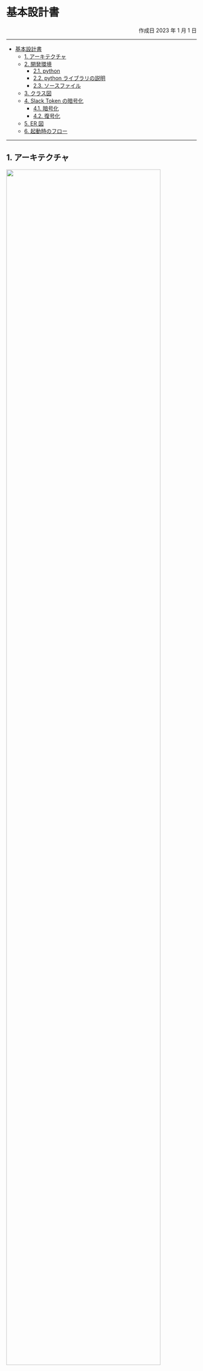 # 基本設計書

<div style="text-align:right">作成日 2023 年 1 月 1 日</div>

---

<!-- code_chunk_output -->

-   [基本設計書](#基本設計書)
    -   [1. アーキテクチャ](#1-アーキテクチャ)
    -   [2. 開発環境](#2-開発環境)
        -   [2.1. python](#21-python)
        -   [2.2. python ライブラリの説明](#22-python-ライブラリの説明)
        -   [2.3. ソースファイル](#23-ソースファイル)
    -   [3. クラス図](#3-クラス図)
    -   [4. Slack Token の暗号化](#4-slack-token-の暗号化)
        -   [4.1. 暗号化](#41-暗号化)
        -   [4.2. 復号化](#42-復号化)
    -   [5. ER 図](#5-er-図)
    -   [6. 起動時のフロー](#6-起動時のフロー)

<!-- /code_chunk_output -->

---

## 1. アーキテクチャ

<img src="src\architecture.svg" width=90%>

## 2. 開発環境

### 2.1. python

-   python

```bash
(venv) PS C:\Users\YOURWORKSPACE\nedludd\Development\src> python -V
Python 3.10.1
```

-   ライブラリ

```bash
autopep8==2.0.1
flake8==6.0.0
ipython==8.8.0
jupyter_client==7.4.8
jupyter_core==5.1.3
Kivy==2.1.0
kivy-deps.angle==0.3.3
kivy-deps.glew==0.3.1
kivy-deps.gstreamer==0.3.3
kivy-deps.sdl2==0.4.5
Kivy-Garden==0.1.5
matplotlib-inline==0.1.6
numpy==1.24.1
pandas==1.5.3
pycryptodome==3.16.0
pyflakes==3.0.1
pyinstaller==5.6.2
slack-bolt==1.16.1
slack-sdk==3.19.5
stack-data==0.6.2
...
```

### 2.2. python ライブラリの説明

-   GUI

```bash
Kivy==2.1.0
kivy-deps.angle==0.3.3
kivy-deps.glew==0.3.1
kivy-deps.gstreamer==0.3.3
kivy-deps.sdl2==0.4.5
Kivy-Garden==0.1.5
```

[kivy](https://kivy.org/doc/stable/)

-   データベースマネージャー

```bash
sqlite3
```

-   csv 出力、データ加工

```bash
pandas==1.5.3
```

-   AES 暗号化

```bash
pycryptodome==3.16.0
```

-   exe 化

```bash
pyinstaller==5.6.2
```

-   単体テスト

```bash
pytest==7.2.1
pytest-cov==4.0.0
pytest-html==3.2.0
pytest-kivy==0.1.0.dev2
pytest-mock==3.10.0
```

### 2.3. ソースファイル

```bash
[src]
  ├ appconfig.py
  ├ [component]
  │  ├ abst_app.py
  │  ├ decipher.py
  │  ├ fetch.py
  │  ├ output.py
  │  └ __init__.py
  ├ control.py
  ├ coverage.xml
  ├ cripto_token.dat
  ├ favicon.ico
  ├ launch.py
  ├ launch.spec
  ├ [libs]
  │  ├ abst_db.py
  │  ├ abst_slack.py
  │  ├ db_manager.py
  │  ├ slack_if.py
  │  └ __init__.py
  ├ LICENSE
  ├ model.py
  ├ view.py
  ├ view_layout.kv
  └ __init__.py
```

## 3. クラス図

```plantuml
@startuml

class launch <<(f,orchid)>>
class App <<kivy>>
class View {
    run()
    build()
}
class view_layout <<(k,orchid)kv file>>
class RootWidget {}
class BoxLayout <<kivy>>
abstract BasePopup {
  close()
}
class Control {
}
class Model {
    create_db()
    save_data()
    read_data()
}
class DBManager <<(S,#FF7700) Singleton>>{
}
class SlackIF <<(S,#FF7700) Singleton>>{
}
abstract Base機能
interface IBase機能

launch --> View
View --|> App
view_layout - View
View -> Control
View --> RootWidget
RootWidget --|> BoxLayout
RootWidget *-- Popup1
RootWidget *-- Popup2
Popup1 --|> BasePopup
Popup2 --|> BasePopup
BasePopup -|> BoxLayout
Control -> Model
Control *-- 機能1
Control *-- 機能2
Model -> DBManager
機能1 --|> Base機能
機能2 --|> Base機能
機能1 -> SlackIF
機能2 -> SlackIF
Base機能 ..|> IBase機能

@enduml
```

## 4. Slack Token の暗号化

### 4.1. 暗号化

```python
from Crypto.Cipher import AES

# 半角16文字
key = b"****************"
# 暗号化対象
target = b"{SLACK_TOKEN}"

cipher = AES.new(key, AES.MODE_EAX)
ciphertext, tag = cipher.encrypt_and_digest(target)
nonce = cipher.nonce

# cripto_token.datにバイナリ書き込み
with open("cripto_token.dat", "wb") as f:
    for text in (nonce, tag, ciphertext):
        f.write(text)
```

### 4.2. 復号化

```python
from Crypto.Cipher import AES

# 暗号化の時のキー
key = b"****************"

# 暗号化ファイルの読み込み
with open("cripto_token.dat", "rb") as f:
    nonce2, tag2, ciphertext2 = [
        f.read(x) for x in (AES.block_size, AES.block_size, -1)
    ]

cipher2 = AES.new(key, AES.MODE_EAX, nonce2)
decrypted_text = cipher2.decrypt(ciphertext2)

print(decrypted_text.decode())
```

## 5. ER 図

会話ログを保存するテーブル名はチャンネル ID を使う。
ユーザーマスタテーブル名はチャンネル ID のあとに"\_user_master"をつける。

```plantuml
@startuml

skinparam linetype ortho

entity "token_meta" as e01 {
  *id : INTEGER <<AUTOINCREMENT>>
  --
  *token : TEXT NOT NULL
  *password : TEXT NOT NULL
  *date : TEXT NOT NULL
}

entity "channel_master" as e02 {
  *channel_id : TEXT
  --
  *channel_name : TEXT NOT NULL
}

entity "[CHANNELID1]_user_master" as e03 {
  *user_id : TEXT
  --
  *user_name : TEXT NOT NULL
  *real_name : TEXT
}

entity "[CHANNELID1]" as e04 {
  *id : TEXT
  --
  *user_id : TEXT NOT NULL
  *timestamp : TEXT NOT NULL
  *text : TEXT NOT NULL
  *reaction : INTEGER
}

entity "[CHANNELID2]_user_master" as e05 {
  *user_id : TEXT
  --
  *user_name : TEXT NOT NULL
  *real_name : TEXT
}

entity "[CHANNELID2]" as e06 {
  *id : TEXT
  --
  *user_id : TEXT NOT NULL
  *timestamp : TEXT NOT NULL
  *text : TEXT NOT NULL
  *reaction : INTEGER
}

e04 ||--|| e03
e06 ||--|| e05

@enduml
```

## 6. 起動時のフロー

token を差し替えるときは crypto_token.dat ファイルに暗号化して書き込み、pyinstaller で再度 standalone 化する。

```plantuml
@startuml
start
:アプリ起動;
if (exeファイルと同階層に
  dbファイルがある) then (yes)
  :token_metaテーブルから
  tokenとパスワードを取得;
  if (tokenの暗号ファイルを開いて
  パスワードで解読) then (解読できる)
    if (ファイルとdbのトークンを比較) then (一致)
      :正常;
    else (不一致)
      :token_metaテーブルに
      ファイルのtokenを挿入;
    endif
  else (不一致)
    repeat
      :新しい解読パスを要求;
    repeat while (pass?)
    :新しいtokenを
    token_metaテーブルに挿入;
  endif
else (no)
  repeat
    :起動パス要求;
  repeat while (pass?)
  :解読したtokenを
  token_metaテーブルに挿入;
endif
:起動処理終了;
stop
@enduml
```
